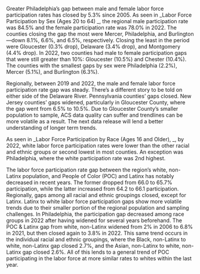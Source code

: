 Greater Philadelphia’s gap between male and female labor force participation rates has closed by 5.3% since 2005. As seen in _Labor Force Participation by Sex (Ages 20 to 64) _, the regional male participation rate was 84.5% and the female participation rate was 78.0% in 2022. The counties closing the gap the most were Mercer, Philadelphia, and Burlington—down 8.1%, 6.6%, and 6.5%, respectively. Closing the least in the period were Gloucester (0.3% drop), Delaware (3.4% drop), and Montgomery (4.4% drop). In 2022, two counties had male to female participation gaps that were still greater than 10%: Gloucester (10.5%) and Chester (10.4%). The counties with the smallest gaps by sex were Philadelphia (2.2%), Mercer (5.1%), and Burlington (6.3%).

Regionally, between 2019 and 2022, the male and female labor force participation rate gap was steady. There’s a different story to be told on either side of the Delaware River. Pennsylvania counties’ gaps closed. New Jersey counties’ gaps widened, particularly in Gloucester County, where the gap went from 6.5% to 10.5%. Due to Gloucester County’s smaller population to sample, ACS data quality can suffer and trendlines can be more volatile as a result. The next data release will lend a better understanding of longer term trends.

As seen in _Labor Force Participation by Race (Ages 16 and Older), _, by 2022, white labor force participation rates were lower than the other racial and ethnic groups or second lowest in most counties. An exception was Philadelphia, where the white participation rate was 2nd highest. 

The labor force participation rate gap between the region’s white, non-Latinx population, and People of Color (POC) and Latinx has notably decreased in recent years. The former dropped from 66.0 to 65.7% participation, while the latter increased from 64.2 to 66.1 participation.  Regionally, gaps among all racial and ethnic groupings closed, except for Latinx. Latinx to white labor force participation gaps show more volatile trends due to their smaller portion of the regional population and sampling challenges. In Philadelphia,  the participation gap decreased among race groups in 2022 after having widened for several years beforehand. The POC & Latinx gap from white, non-Latinx widened from 2% in 2006 to 6.8% in 2021, but then closed again to 3.8% in 2022. This same trend occurs in the individual racial and ethnic groupings, where the Black, non-Latinx to white, non-Latinx gap closed 2.7%, and the Asian, non-Latinx to white, non-Latinx gap closed 2.6%. All of this lends to a general trend of POC  participating in the labor force at more similar rates to whites within the last year.